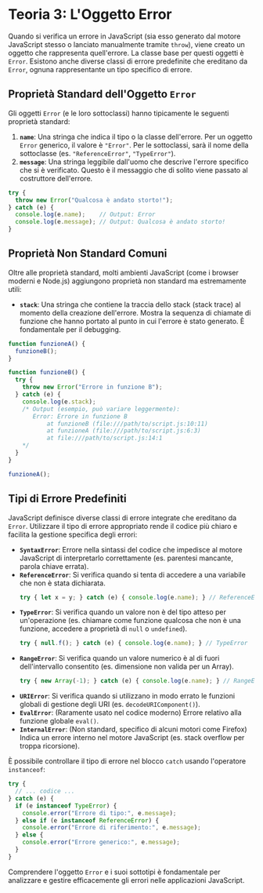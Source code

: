 # Teoria 3: L'Oggetto Error

Quando si verifica un errore in JavaScript (sia esso generato dal motore JavaScript stesso o lanciato manualmente tramite `throw`), viene creato un oggetto che rappresenta quell'errore. La classe base per questi oggetti è `Error`. Esistono anche diverse classi di errore predefinite che ereditano da `Error`, ognuna rappresentante un tipo specifico di errore.

## Proprietà Standard dell'Oggetto `Error`

Gli oggetti `Error` (e le loro sottoclassi) hanno tipicamente le seguenti proprietà standard:

1.  **`name`**: Una stringa che indica il tipo o la classe dell'errore. Per un oggetto `Error` generico, il valore è `"Error"`. Per le sottoclassi, sarà il nome della sottoclasse (es. `"ReferenceError"`, `"TypeError"`).
2.  **`message`**: Una stringa leggibile dall'uomo che descrive l'errore specifico che si è verificato. Questo è il messaggio che di solito viene passato al costruttore dell'errore.

```javascript
try {
  throw new Error("Qualcosa è andato storto!");
} catch (e) {
  console.log(e.name);    // Output: Error
  console.log(e.message); // Output: Qualcosa è andato storto!
}
```

## Proprietà Non Standard Comuni

Oltre alle proprietà standard, molti ambienti JavaScript (come i browser moderni e Node.js) aggiungono proprietà non standard ma estremamente utili:

*   **`stack`**: Una stringa che contiene la traccia dello stack (stack trace) al momento della creazione dell'errore. Mostra la sequenza di chiamate di funzione che hanno portato al punto in cui l'errore è stato generato. È fondamentale per il debugging.

```javascript
function funzioneA() {
  funzioneB();
}

function funzioneB() {
  try {
    throw new Error("Errore in funzione B");
  } catch (e) {
    console.log(e.stack);
    /* Output (esempio, può variare leggermente):
       Error: Errore in funzione B
           at funzioneB (file:///path/to/script.js:10:11)
           at funzioneA (file:///path/to/script.js:6:3)
           at file:///path/to/script.js:14:1
    */
  }
}

funzioneA();
```

## Tipi di Errore Predefiniti

JavaScript definisce diverse classi di errore integrate che ereditano da `Error`. Utilizzare il tipo di errore appropriato rende il codice più chiaro e facilita la gestione specifica degli errori:

*   **`SyntaxError`**: Errore nella sintassi del codice che impedisce al motore JavaScript di interpretarlo correttamente (es. parentesi mancante, parola chiave errata).
*   **`ReferenceError`**: Si verifica quando si tenta di accedere a una variabile che non è stata dichiarata.
    ```javascript
    try { let x = y; } catch (e) { console.log(e.name); } // ReferenceError
    ```
*   **`TypeError`**: Si verifica quando un valore non è del tipo atteso per un'operazione (es. chiamare come funzione qualcosa che non è una funzione, accedere a proprietà di `null` o `undefined`).
    ```javascript
    try { null.f(); } catch (e) { console.log(e.name); } // TypeError
    ```
*   **`RangeError`**: Si verifica quando un valore numerico è al di fuori dell'intervallo consentito (es. dimensione non valida per un Array).
    ```javascript
    try { new Array(-1); } catch (e) { console.log(e.name); } // RangeError
    ```
*   **`URIError`**: Si verifica quando si utilizzano in modo errato le funzioni globali di gestione degli URI (es. `decodeURIComponent()`).
*   **`EvalError`**: (Raramente usato nel codice moderno) Errore relativo alla funzione globale `eval()`.
*   **`InternalError`**: (Non standard, specifico di alcuni motori come Firefox) Indica un errore interno nel motore JavaScript (es. stack overflow per troppa ricorsione).

È possibile controllare il tipo di errore nel blocco `catch` usando l'operatore `instanceof`:

```javascript
try {
  // ... codice ...
} catch (e) {
  if (e instanceof TypeError) {
    console.error("Errore di tipo:", e.message);
  } else if (e instanceof ReferenceError) {
    console.error("Errore di riferimento:", e.message);
  } else {
    console.error("Errore generico:", e.message);
  }
}
```

Comprendere l'oggetto `Error` e i suoi sottotipi è fondamentale per analizzare e gestire efficacemente gli errori nelle applicazioni JavaScript.